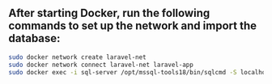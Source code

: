 ## After starting Docker, run the following commands to set up the network and import the database:

```sh
sudo docker network create laravel-net
sudo docker network connect laravel-net laravel-app
sudo docker exec -i sql-server /opt/mssql-tools18/bin/sqlcmd -S localhost -U sa -P 'YourStrong!Passw0rd' -C -i /var/opt/mssql/data/spa.sql
```